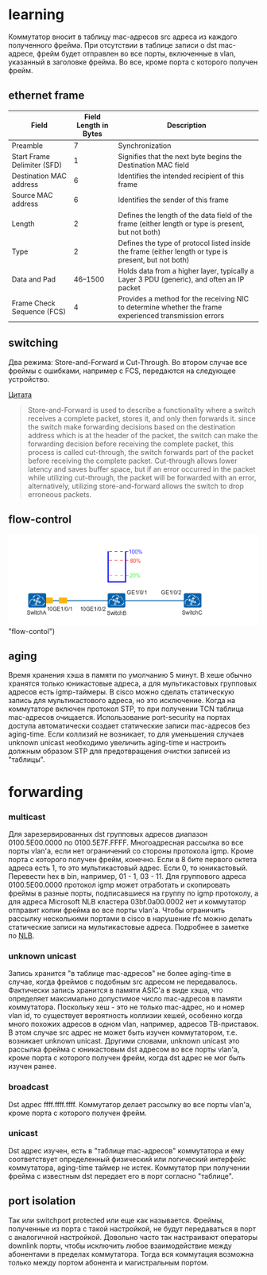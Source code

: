 # learning

Коммутатор вносит в таблицу mac-адресов src адреса из каждого полученного фрейма.
При отсутствии в таблице записи о dst mac-адресе, фрейм будет отправлен во все порты, включенные в vlan, указанный в заголовке фрейма.
Во все, кроме порта с которого получен фрейм.

## ethernet frame

Field | Field Length in Bytes | Description
---|---|---
Preamble | 7 | Synchronization
Start Frame Delimiter (SFD) | 1 | Signifies that the next byte begins the Destination MAC field
Destination MAC address | 6 | Identifies the intended recipient of this frame
Source MAC address | 6 | Identifies the sender of this frame
Length | 2 | Defines the length of the data field of the frame (either length or type is present, but not both)
Type | 2 | Defines the type of protocol listed inside the frame (either length or type is present, but not both)
Data and Pad | 46–1500 | Holds data from a higher layer, typically a Layer 3 PDU (generic), and often an IP packet
Frame Check Sequence (FCS) | 4 | Provides a method for the receiving NIC to determine whether the frame experienced transmission errors

## switching

Два режима: Store-and-Forward и Cut-Through. Во втором случае все фреймы с ошибками, например с FCS, передаются на следующее устройство.

[Цитата](https://community.mellanox.com/s/article/switch-forwarding---160---store-and-forward--vs---cut-through-x)

>Store-and-Forward is used to describe a functionality where a switch receives a complete packet, stores it, and only then forwards it.
>since the switch make forwarding decisions based on the destination address which is at the header of the packet, the switch can make the forwarding decision before receiving the complete packet, this process is called cut-through, the switch forwards part of the packet before receiving the complete packet.
>Cut-through allows lower latency and saves buffer space, but if an error occurred in the packet while utilizing cut-through, the packet will be forwarded with an error, alternatively, utilizing store-and-forward allows the switch to drop erroneous packets.

## flow-control

![flow-control](/img/flow.gif) "flow-contol")

## aging

Время хранения хэша в памяти по умолчанию 5 минут. В хеше обычно хранятся только юникастовые адреса, а для мультикастовых групповых адресов есть igmp-таймеры.
В cisco можно сделать статическую запись для мультикастового адреса, но это исключение.
Когда на коммутаторе включен протокол STP, то при получении TCN таблица mac-адресов очищается.
Использование port-security на портах доступа автоматически создает статические записи mac-адресов без aging-time.
Если коллизий не возникает, то для уменьшения случаев unknown unicast необходимо увеличить aging-time и
настроить должным образом STP для предотвращения очистки записей из "таблицы".

# forwarding

### multicast

Для зарезервированных dst групповых адресов диапазон 0100.5E00.0000 по 0100.5E7F.FFFF.
Многоадресная рассылка во все порты vlan'а, если нет ограничений со стороны протокола igmp. Кроме порта с которого получен фрейм, конечно.
Если в 8 бите первого октета адреса есть 1, то это мультикастовый адрес. Если 0, то юникастовый. Перевести hex в bin, например, 01 - 1, 03 - 11.
Для группового адреса 0100.5E00.0000 протокол igmp может отработать и скопировать фреймы в разные порты, подписавшиеся на группу по igmp протоколу,
а для адреса Microsoft NLB кластера 03bf.0a00.0002 нет и коммутатор отправит копии фрейма во все порты vlan'а. 
Чтобы ограничить рассылку несколькими портами в cisco в нарушение rfc можно делать статические записи на мультикастовые адреса.
Подробнее в заметке по [NLB](/network/nlb.md).

### unknown unicast

Запись хранится "в таблице mac-адресов" не более aging-time в случае, когда фреймов с подобным src адресом не передавалось. 
Фактически запись хранится в памяти ASIC'а в виде хэша, что определяет максимально допустимое число mac-адресов в памяти коммутатора.
Поскольку хеш - это не только mac-адрес, но и номер vlan id, то существует вероятность коллизии хешей, особенно когда много похожих адресов в одном vlan,
например, адресов ТВ-приставок. В этом случае src адрес не может быть изучен коммутатором, т.е. возникает unknown unicast.
Другими словами, unknown unicast это рассылка фрейма с юникастовым dst адресом во все порты vlan'а, кроме порта с которого получен фрейм,
когда dst адрес не мог быть изучен ранее.

### broadcast

Dst адрес ffff.ffff.ffff. Коммутатор делает рассылку во все порты vlan'а, кроме порта с которого получен фрейм.

### unicast

Dst адрес изучен, есть в "таблице mac-адресов" коммутатора и ему соответствует определенный физический или логический интерфейс коммутатора, aging-time таймер не истек. Коммутатор при получении фрейма с известным dst передает его в порт согласно "таблице".

## port isolation
Так или switchport protected или еще как называется.
Фреймы, полученные из порта с такой настройкой, не будут передаваться в порт с аналогичной настройкой.
Довольно часто так настраивают операторы downlink порты, чтобы исключить любое взаимодействие между абонентами в пределах коммутатора.
Тогда вся коммутация возможна только между портом абонента и магистральным портом.
